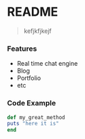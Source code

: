 # README

> kefjkfjkejf

### Features

- Real time chat engine
- Blog
- Portfolio
- etc

### Code Example

```ruby
def my_great_method
puts "here it is"
end 
```

